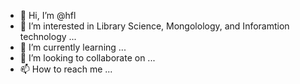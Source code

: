- 👋 Hi, I’m @hfl
- 👀 I’m interested in Library Science, Mongolology, and Inforamtion technology ...
- 🌱 I’m currently learning ...
- 💞️ I’m looking to collaborate on ...
- 📫 How to reach me ...

<!---
hfl/hfl is a ✨ special ✨ repository because its `README.md` (this file) appears on your GitHub profile.
You can click the Preview link to take a look at your changes.
--->
